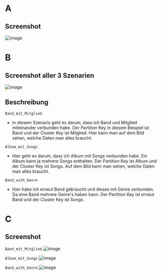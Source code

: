 # A 

## Screenshot 
![image](https://github.com/user-attachments/assets/e35dac91-4cab-4cf1-a6c8-8666ad0e5a54)

# B 
## Screenshot aller 3 Szenarien  
![image](https://github.com/user-attachments/assets/cbcee9dd-6064-4703-8dda-d29f9f1f54f8)

## Beschreibung 
```Band_mit_Mitglied```
* In diesem Szenario geht es darum, dass ich Band und Mitglied miteinander verbunden habe. Der Partition Key in diesem Beispiel ist Band und der Cluster Key ist Mitglied. Hier kann man auf dem Bild sehen, welche Daten man alles braucht. 

```Album_mit_Songs```
* Hier geht es darum, dass ich Album mit Songs verbunden habe. Ein Album kann ja mehrere Songs enthalten. Der Partition Key ist Album und der Cluster Key ist Songs. Auf dem Bild kann man sehen, welche Daten man alles braucht. 

```Band_with_Genre```
* Hier habe ich erneut Band gebraucht und dieses mit Genre verbunden. Da eine Band mehrere Genre's haben kann. Der Partition Key ist erneut Band und der Cluster Key ist Songs. 

# C 
## Screenshot 
```Band_mit_Mitglied```
![image](https://github.com/user-attachments/assets/819292c1-2617-4659-9bcd-486c5ab7731b)

```Album_mit_Songs```
![image](https://github.com/user-attachments/assets/51e4c00d-69bc-4a2d-a855-2cd2ec6304d9)

```Band_with_Genre```
![image](https://github.com/user-attachments/assets/093b7a47-475c-4bad-89d8-54e5b6126295)
